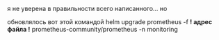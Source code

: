 я не уверена в правильности всего написанного... но

обновлялось вот этой командой
helm upgrade prometheus -f **! адрес файла !** prometheus-community/prometheus -n monitoring
